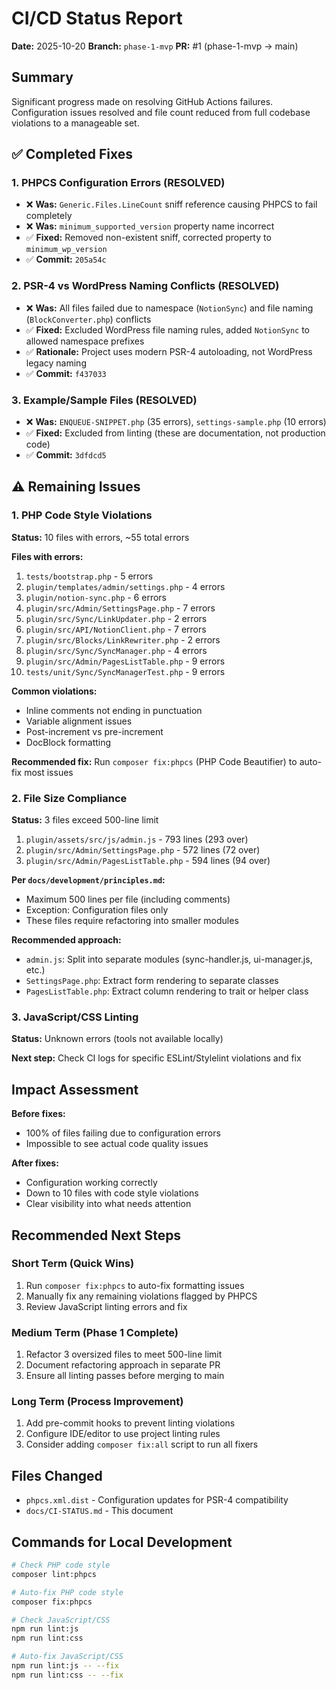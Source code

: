 # CI/CD Status Report

**Date:** 2025-10-20
**Branch:** `phase-1-mvp`
**PR:** #1 (phase-1-mvp → main)

## Summary

Significant progress made on resolving GitHub Actions failures. Configuration issues resolved and file count reduced from full codebase violations to a manageable set.

## ✅ Completed Fixes

### 1. PHPCS Configuration Errors (RESOLVED)
- ❌ **Was:** `Generic.Files.LineCount` sniff reference causing PHPCS to fail completely
- ❌ **Was:** `minimum_supported_version` property name incorrect
- ✅ **Fixed:** Removed non-existent sniff, corrected property to `minimum_wp_version`
- ✅ **Commit:** `205a54c`

### 2. PSR-4 vs WordPress Naming Conflicts (RESOLVED)
- ❌ **Was:** All files failed due to namespace (`NotionSync`) and file naming (`BlockConverter.php`) conflicts
- ✅ **Fixed:** Excluded WordPress file naming rules, added `NotionSync` to allowed namespace prefixes
- ✅ **Rationale:** Project uses modern PSR-4 autoloading, not WordPress legacy naming
- ✅ **Commit:** `f437033`

### 3. Example/Sample Files (RESOLVED)
- ❌ **Was:** `ENQUEUE-SNIPPET.php` (35 errors), `settings-sample.php` (10 errors)
- ✅ **Fixed:** Excluded from linting (these are documentation, not production code)
- ✅ **Commit:** `3dfdcd5`

## ⚠️ Remaining Issues

### 1. PHP Code Style Violations
**Status:** 10 files with errors, ~55 total errors

**Files with errors:**
1. `tests/bootstrap.php` - 5 errors
2. `plugin/templates/admin/settings.php` - 4 errors
3. `plugin/notion-sync.php` - 6 errors
4. `plugin/src/Admin/SettingsPage.php` - 7 errors
5. `plugin/src/Sync/LinkUpdater.php` - 2 errors
6. `plugin/src/API/NotionClient.php` - 7 errors
7. `plugin/src/Blocks/LinkRewriter.php` - 2 errors
8. `plugin/src/Sync/SyncManager.php` - 4 errors
9. `plugin/src/Admin/PagesListTable.php` - 9 errors
10. `tests/unit/Sync/SyncManagerTest.php` - 9 errors

**Common violations:**
- Inline comments not ending in punctuation
- Variable alignment issues
- Post-increment vs pre-increment
- DocBlock formatting

**Recommended fix:** Run `composer fix:phpcs` (PHP Code Beautifier) to auto-fix most issues

### 2. File Size Compliance
**Status:** 3 files exceed 500-line limit

1. `plugin/assets/src/js/admin.js` - 793 lines (293 over)
2. `plugin/src/Admin/SettingsPage.php` - 572 lines (72 over)
3. `plugin/src/Admin/PagesListTable.php` - 594 lines (94 over)

**Per `docs/development/principles.md`:**
- Maximum 500 lines per file (including comments)
- Exception: Configuration files only
- These files require refactoring into smaller modules

**Recommended approach:**
- `admin.js`: Split into separate modules (sync-handler.js, ui-manager.js, etc.)
- `SettingsPage.php`: Extract form rendering to separate classes
- `PagesListTable.php`: Extract column rendering to trait or helper class

### 3. JavaScript/CSS Linting
**Status:** Unknown errors (tools not available locally)

**Next step:** Check CI logs for specific ESLint/Stylelint violations and fix

## Impact Assessment

**Before fixes:**
- 100% of files failing due to configuration errors
- Impossible to see actual code quality issues

**After fixes:**
- Configuration working correctly
- Down to 10 files with code style violations
- Clear visibility into what needs attention

## Recommended Next Steps

### Short Term (Quick Wins)
1. Run `composer fix:phpcs` to auto-fix formatting issues
2. Manually fix any remaining violations flagged by PHPCS
3. Review JavaScript linting errors and fix

### Medium Term (Phase 1 Complete)
1. Refactor 3 oversized files to meet 500-line limit
2. Document refactoring approach in separate PR
3. Ensure all linting passes before merging to main

### Long Term (Process Improvement)
1. Add pre-commit hooks to prevent linting violations
2. Configure IDE/editor to use project linting rules
3. Consider adding `composer fix:all` script to run all fixers

## Files Changed

- `phpcs.xml.dist` - Configuration updates for PSR-4 compatibility
- `docs/CI-STATUS.md` - This document

## Commands for Local Development

```bash
# Check PHP code style
composer lint:phpcs

# Auto-fix PHP code style
composer fix:phpcs

# Check JavaScript/CSS
npm run lint:js
npm run lint:css

# Auto-fix JavaScript/CSS
npm run lint:js -- --fix
npm run lint:css -- --fix
```
